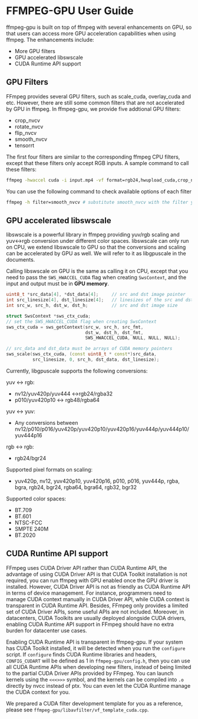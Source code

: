# FFMPEG-GPU User Guide

ffmpeg-gpu is built on top of ffmpeg with several enhancements on GPU, so that users can access more GPU acceleration capabilities when using ffmpeg. The enhancements include:
- More GPU filters
- GPU accelerated libswscale
- CUDA Runtime API support

## GPU Filters
FFmpeg provides several GPU filters, such as scale_cuda, overlay_cuda and etc. However, there are still some common filters that are not accelerated by GPU in ffmpeg. In ffmpeg-gpu, we provide five addtional GPU filters:
- crop_nvcv
- rotate_nvcv
- flip_nvcv
- smooth_nvcv
- tensorrt

The first four filters are similar to the corresponding ffmpeg CPU filters, except that these filters only accept RGB inputs. A sample command to call these filters:

```Bash
ffmpeg -hwaccel cuda -i input.mp4 -vf format=rgb24,hwupload_cuda,crop_nvcv=640:480,flip_nvcv=0,smooth_nvcv=gaussian -c:v hevc_nvenc -preset p3 output.mp4
```

You can use the following command to check available options of each filter
```Bash
ffmpeg -h filter=smooth_nvcv # substitute smooth_nvcv with the filter you want to use
```

## GPU accelerated libswscale
libswscale is a powerful library in ffmpeg providing yuv/rgb scaling and yuv<->rgb conversion under different color spaces. libswscale can only run on CPU, we extend libswscale to GPU so that the conversions and scaling can be accelerated by GPU as well. We will refer to it as libgpuscale in the documents.

Calling libswscale on GPU is the same as calling it on CPU, except that you need to pass the `SWS_HWACCEL_CUDA` flag when creating `SwsContext`, and the input and output must be in __GPU memory__.

```C++
uint8_t *src_data[4], *dst_data[4];     // src and dst image pointer
int src_linesize[4], dst_linesize[4];   // linesizes of the src and dst images
int src_w, src_h, dst_w, dst_h;         // src and dst image size

struct SwsContext *sws_ctx_cuda;
// set the SWS_HWACCEL_CUDA flag when creating SwsContext
sws_ctx_cuda = sws_getContext(src_w, src_h, src_fmt,
                              dst_w, dst_h, dst_fmt,
                              SWS_HWACCEL_CUDA, NULL, NULL, NULL);

// src_data and dst_data must be arrays of CUDA memory pointers
sws_scale(sws_ctx_cuda, (const uint8_t * const*)src_data,
          src_linesize, 0, src_h, dst_data, dst_linesize);
```
Currently, libgpuscale supports the following conversions:

yuv <-> rgb:
- nv12/yuv420p/yuv444 <->rgb24/rgba32
- p010/yuv420p10 <-> rgb48/rgba64

yuv <-> yuv:
- Any conversions between nv12/p010/p016/yuv420p/yuv420p10/yuv420p16/yuv444p/yuv444p10/yuv444p16

rgb <-> rgb:
- rgb24/bgr24

Supported pixel formats on scaling:
- yuv420p, nv12,
  yuv420p10, yuv420p16,
  p010, p016,
  yuv444p, 
  rgba, bgra,
  rgb24, bgr24,
  rgba64, bgra64,
  rgb32, bgr32

Supported color spaces:
- BT.709
- BT.601
- NTSC-FCC
- SMPTE 240M
- BT.2020

## CUDA Runtime API support
FFmpeg uses CUDA Driver API rather than CUDA Runtime API, the advantage of using CUDA Driver API is that CUDA Toolkit installation is not required, you can run ffmpeg with GPU enabled once the GPU driver is installed. However, CUDA Driver API is not as friendly as CUDA Runtime API in terms of device management. For instance, programmers need to manage CUDA context manually in CUDA Driver API, while CUDA context is transparent in CUDA Runtime API. Besides, FFmpeg only provides a limited set of CUDA Driver APIs, some useful APIs are not included. Moreover, in datacenters, CUDA Toolkits are usually deployed alongside CUDA drivers, enabling CUDA Runtime API support in FFmpeg should have no extra burden for datacenter use cases.

Enabling CUDA Runtime API is transparent in ffmpeg-gpu. If your system has CUDA Toolkit installed, it will be detected when you run the `configure` script. If `configure` finds CUDA Runtime libraries and headers, `CONFIG_CUDART` will be defined as 1 in `ffmpeg-gpu/config.h`, then you can use all CUDA Runtime APIs when developing new filters, instead of being limited to the partial CUDA Driver APIs provided by FFmpeg. You can launch kernels using the `<<<>>>` symbol, and the kernels can be compiled into `.o` directly by nvcc instead of ptx. You can even let the CUDA Runtime manage the CUDA context for you.

We prepared a CUDA filter development template for you as a reference, please see `ffmpeg-gpu/libavfilter/vf_template_cuda.cpp`.